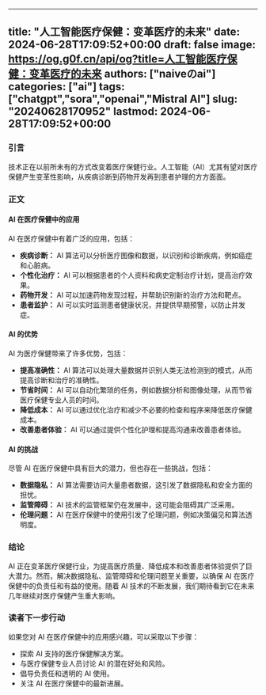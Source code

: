 
---
title: "人工智能医疗保健：变革医疗的未来"
date: 2024-06-28T17:09:52+00:00
draft: false
image: https://og.g0f.cn/api/og?title=人工智能医疗保健：变革医疗的未来
authors: ["naiveのai"]
categories: ["ai"]
tags: ["chatgpt","sora","openai","Mistral AI"]
slug: "20240628170952"
lastmod: 2024-06-28T17:09:52+00:00
---
### 引言

技术正在以前所未有的方式改变着医疗保健行业。人工智能（AI）尤其有望对医疗保健产生变革性影响，从疾病诊断到药物开发再到患者护理的方方面面。

### 正文

#### AI 在医疗保健中的应用

AI 在医疗保健中有着广泛的应用，包括：

- **疾病诊断：** AI 算法可以分析医疗图像和数据，以识别和诊断疾病，例如癌症和心脏病。
- **个性化治疗：** AI 可以根据患者的个人资料和病史定制治疗计划，提高治疗效果。
- **药物开发：** AI 可以加速药物发现过程，并帮助识别新的治疗方法和靶点。
- **患者监护：** AI 可以实时监测患者健康状况，并提供早期预警，以防止并发症。

#### AI 的优势

AI 为医疗保健带来了许多优势，包括：

- **提高准确性：** AI 算法可以处理大量数据并识别人类无法检测到的模式，从而提高诊断和治疗的准确性。
- **节省时间：** AI 可以自动化繁琐的任务，例如数据分析和图像处理，从而节省医疗保健专业人员的时间。
- **降低成本：** AI 可以通过优化治疗和减少不必要的检查和程序来降低医疗保健成本。
- **改善患者体验：** AI 可以通过提供个性化护理和提高沟通来改善患者体验。

#### AI 的挑战

尽管 AI 在医疗保健中具有巨大的潜力，但也存在一些挑战，包括：

- **数据隐私：** AI 算法需要访问大量患者数据，这引发了数据隐私和安全方面的担忧。
- **监管障碍：** AI 技术的监管框架仍在发展中，这可能会阻碍其广泛采用。
- **伦理问题：** AI 在医疗保健中的使用引发了伦理问题，例如决策偏见和算法透明度。

### 结论

AI 正在变革医疗保健行业，为提高医疗质量、降低成本和改善患者体验提供了巨大潜力。然而，解决数据隐私、监管障碍和伦理问题至关重要，以确保 AI 在医疗保健中的负责任和有益的使用。随着 AI 技术的不断发展，我们期待看到它在未来几年继续对医疗保健产生重大影响。

### 读者下一步行动

如果您对 AI 在医疗保健中的应用感兴趣，可以采取以下步骤：

- 探索 AI 支持的医疗保健解决方案。
- 与医疗保健专业人员讨论 AI 的潜在好处和风险。
- 倡导负责任和透明的 AI 使用。
- 关注 AI 在医疗保健中的最新进展。